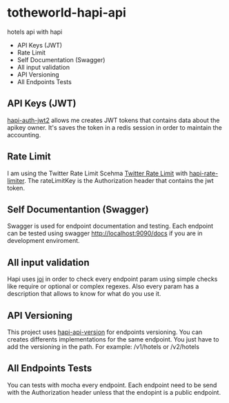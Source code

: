 # totheworld-hapi-api
hotels api with hapi

* API Keys (JWT)
* Rate Limit
* Self Documentation (Swagger)
* All input validation
* API Versioning
* All Endpoints Tests

## API Keys (JWT)
[hapi-auth-jwt2](https://github.com/dwyl/hapi-auth-jwt2) allows me creates JWT tokens that contains data about the apikey 
owner. It's saves the token in a redis session in order to maintain the accounting.

## Rate Limit
I am using the Twitter Rate Limit Scehma [Twitter Rate Limit](https://dev.twitter.com/rest/public/rate-limiting)
with [hapi-rate-limiter](https://github.com/lob/hapi-rate-limiter).
The rateLimitKey is the Authorization header that contains the jwt token.
 
## Self Documentantion (Swagger)
Swagger is used for endpoint documentation and testing. Each endpoint can be tested using swagger
[http://localhost:9090/docs](http://localhost:9090/docs) if you are in development enviroment.

## All input validation
Hapi uses [joi](https://github.com/hapijs/joi) in order to check every endpoint param using simple checks like require or optional or complex regexes.
Also every param has a description that allows to know for what do you use it.

## API Versioning
This project uses [hapi-api-version](https://github.com/p-meier/hapi-api-version) for endpoints versioning.
You can creates differents implementations for the same endpoint. You just have to add the versioning in the path.
For example: /v1/hotels or /v2/hotels
 
## All Endpoints Tests
You can tests with mocha every endpoint. Each endpoint need to be send with the Authorization header unless that the endopint
is a public endpoint.


